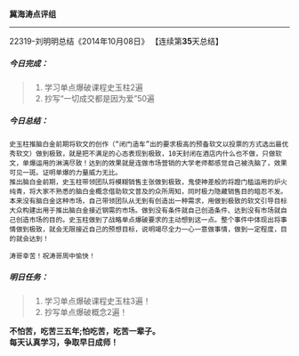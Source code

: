 **冀海涛点评组**

------

22319-刘明明总结《2014年10月08日》
【连续第**35**天总结】

##### __今日完成：__
>1. 学习单点爆破课程史玉柱2遍
>2. 抄写“一切成交都是因为爱”50遍

##### __今日总结：__
    史玉柱推脑白金前期将软文的创作（“闭门造车”出的要求极高的预备软文以投票的方式选出最优秀软文）做到极致，就是把不满足的心态表现到极致，10天封闭在酒店内什么也不做，只做软文，单爆运用的淋漓尽致！达到的效果就是连做市场营销的大学老师都感觉自己被洗脑了，效果可见一斑。证明单爆的力量威力无比。
    推出脑白金前期，史玉柱带领团队将模糊销售主张做到极致，鬼使神差般的将蹬门槛运用的炉火纯青，将大家不熟悉的脑白金概念借助软文普及的众所周知，同时极力隐藏销售目的暗忍不发。本来没有脑白金这种市场，自己带领团队从无到有创造出一种需求，用做到极致的软文引导目标大众构建出用于推出脑白金接近钢需的市场。做到没有条件就自己创造条件、达到没有市场就自己创造市场的目的。史玉柱做到了战略单点爆破要求的主动想到这一点。整个事件中体现出将事情做到极致，就会无限接近自己的预想目标，说明竭尽全力一心一意做事情，做到一定程度，目的就会达到！
    
    涛哥幸苦！祝涛哥周中愉快！
##### __明日任务：__
>1. 学习单点爆破课程史玉柱3遍！
>2. 抄写单点爆破概念2遍！

**不怕苦，吃苦三五年;怕吃苦，吃苦一辈子。**  
**每天认真学习，争取早日成师！**